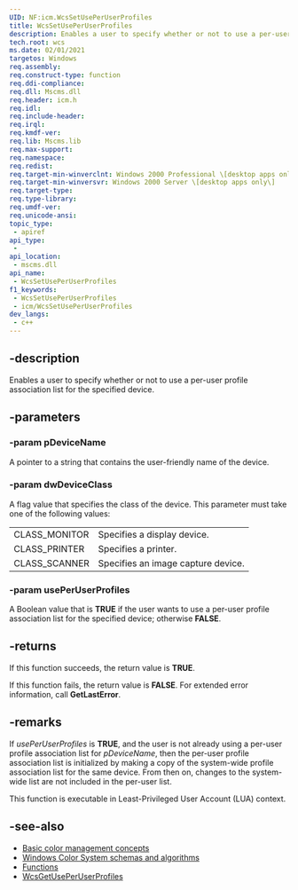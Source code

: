 ```yaml
---
UID: NF:icm.WcsSetUsePerUserProfiles
title: WcsSetUsePerUserProfiles
description: Enables a user to specify whether or not to use a per-user profile association list for the specified device.
tech.root: wcs
ms.date: 02/01/2021
targetos: Windows
req.assembly: 
req.construct-type: function
req.ddi-compliance: 
req.dll: Mscms.dll
req.header: icm.h
req.idl: 
req.include-header: 
req.irql: 
req.kmdf-ver: 
req.lib: Mscms.lib
req.max-support: 
req.namespace: 
req.redist: 
req.target-min-winverclnt: Windows 2000 Professional \[desktop apps only\]
req.target-min-winversvr: Windows 2000 Server \[desktop apps only\]
req.target-type: 
req.type-library: 
req.umdf-ver: 
req.unicode-ansi: 
topic_type:
 - apiref
api_type:
 - 
api_location:
 - mscms.dll
api_name:
 - WcsSetUsePerUserProfiles
f1_keywords:
 - WcsSetUsePerUserProfiles
 - icm/WcsSetUsePerUserProfiles
dev_langs:
 - c++
---
```


## -description

Enables a user to specify whether or not to use a per-user profile association list for the specified device.

## -parameters

### -param pDeviceName

A pointer to a string that contains the user-friendly name of the device.

### -param dwDeviceClass

A flag value that specifies the class of the device. This parameter must take one of the following values:

|                |                                    |
|----------------|------------------------------------|
| CLASS\_MONITOR | Specifies a display device.        |
| CLASS\_PRINTER | Specifies a printer.               |
| CLASS\_SCANNER | Specifies an image capture device. |

### -param usePerUserProfiles

A Boolean value that is **TRUE** if the user wants to use a per-user profile association list for the specified device; otherwise **FALSE**.

## -returns

If this function succeeds, the return value is **TRUE**.

If this function fails, the return value is **FALSE**. For extended error information, call **GetLastError**.

## -remarks

If *usePerUserProfiles* is **TRUE**, and the user is not already using a per-user profile association list for *pDeviceName*, then the per-user profile association list is initialized by making a copy of the system-wide profile association list for the same device. From then on, changes to the system-wide list are not included in the per-user list.

This function is executable in Least-Privileged User Account (LUA) context.

## -see-also

* [Basic color management concepts](/windows/win32/wcs/basic-color-management-concepts)
* [Windows Color System schemas and algorithms](/windows/win32/wcs/windows-color-system-schemas-and-algorithms)
* [Functions](/windows/win32/wcs/functions)
* [WcsGetUsePerUserProfiles](/windows/win32/api/icm/nf-icm-wcsgetdefaultrenderingintent)

